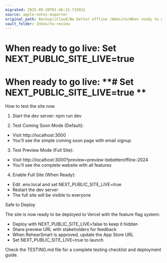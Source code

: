 ```yaml
---
migrated: 2025-09-20T01:46:15.715912
source: apple-notes-exporter
original_path: Backup/iCloud/Be better offline /Website/When ready to go live-  Set NEXT_PUBLIC_SITE_LIVE=true.md
vault_folder: Inbox/to-review
---
```

# When ready to go live:  Set NEXT_PUBLIC_SITE_LIVE=true

# When ready to go live:  **# Set NEXT_PUBLIC_SITE_LIVE=true **

 How to test the site now

  1. Start the dev server:
  npm run dev

  2. Test Coming Soon Mode (Default):
  - Visit http://localhost:3000
  - You'll see the simple coming soon page with email signup

  3. Test Preview Mode (Full Site):
  - Visit http://localhost:3000?preview=preview-bebetteroffline-2024
  - You'll see the complete website with all features

  4. Enable Full Site (When Ready):
  - Edit .env.local and set NEXT_PUBLIC_SITE_LIVE=true
  - Restart the dev server
  - The full site will be visible to everyone

  Safe to Deploy

  The site is now ready to be deployed to Vercel with the feature flag system:
  - Deploy with NEXT_PUBLIC_SITE_LIVE=false to keep it hidden
  - Share preview URL with stakeholders for feedback
  - When RehearSmart is approved, update the App Store URL
  - Set NEXT_PUBLIC_SITE_LIVE=true to launch

  Check the TESTING.md file for a complete testing checklist and deployment guide.
